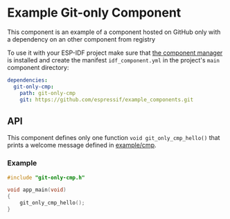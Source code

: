# Example Git-only Component

This component is an example of a component hosted on GitHub only with a dependency on an other component from registry

To use it with your ESP-IDF project make sure that [the component manager](https://pypi.org/project/idf-component-manager/) is installed and create the manifest `idf_component.yml` in the project's `main` component directory:

```yaml
dependencies:
  git-only-cmp:
    path: git-only-cmp
    git: https://github.com/espressif/example_components.git
```

## API

This component defines only one function `void git_only_cmp_hello()` that prints a welcome message defined in [example/cmp](https://components.espressif.com/component/example/cmp).

### Example

```C
#include "git-only-cmp.h"

void app_main(void)
{
    git_only_cmp_hello();
}
```
